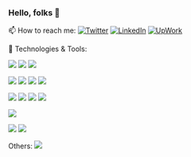 ### Hello, folks 👋

📫 How to reach me:
  [![Twitter][1.2]][1]
  [![LinkedIn][2.2]][2]
  [![UpWork][3.2]][3]
  
  
🔧 Technologies & Tools:

![](https://img.shields.io/badge/OS-Windows%20|%20Linux-informational?style=flat&logo=Linux&logoColor=white&color=0A66C2)
![](https://img.shields.io/badge/Editor-Visual%20Studio%20Code-informational?style=flat&logo=Visual%20Studio%20Code&logoColor=white&color=0A66C2)
![](https://img.shields.io/badge/Browser-Firefox-informational?style=flat&logo=Firefox&logoColor=white&color=0A66C2)

![](https://img.shields.io/badge/Code-JavaScript-informational?style=flat&logo=javascript&logoColor=white&color=0A66C2)
![](https://img.shields.io/badge/Code-TypeScript-informational?style=flat&logo=typescript&logoColor=white&color=0A66C2)
![](https://img.shields.io/badge/Code-Python-informational?style=flat&logo=python&logoColor=white&color=0A66C2)
![](https://img.shields.io/badge/Code-PHP-informational?style=flat&logo=php&logoColor=white&color=0A66C2)

![](https://img.shields.io/badge/FW-React-informational?style=flat&logo=react&logoColor=white&color=0A66C2)
![](https://img.shields.io/badge/FW-express-informational?style=flat&logo=Express&logoColor=white&color=0A66C2)
![](https://img.shields.io/badge/FW-Handlebars-informational?style=flat&logo=Handlebars.js&logoColor=white&color=0A66C2)
![](https://img.shields.io/badge/FW-Socket.io-informational?style=flat&logo=Socket.io&logoColor=white&color=0A66C2)

![](https://img.shields.io/badge/cloud-Digitalocean-informational?style=flat&logo=Digitalocean&logoColor=white&color=0A66C2)

![](https://img.shields.io/badge/design-Photoshop-informational?style=flat&logo=Adobe%20Photoshop&logoColor=white&color=0A66C2)
![](https://img.shields.io/badge/design-Illustrator-informational?style=flat&logo=Adobe%20Illustrator&logoColor=white&color=0A66C2)



Others:
![](https://img.shields.io/github/followers/karimGeh)

[1.2]: https://img.shields.io/badge/Twitter-@karimGeh?style=flat&logo=Twitter&logoColor=white&color=1D9BF0
[2.2]: https://img.shields.io/badge/LinkedIn-Karim%20G?style=flat&logo=LinkedIn&logoColor=white&color=0A66C2
[3.2]: https://img.shields.io/badge/UpWork-Karim%20G?style=flat&logo=Upwork&logoColor=white&color=14A800

[1]: https://twitter.com/karimGeh
[2]: https://www.linkedin.com/in/karim-gehad/
[3]: https://www.upwork.com/freelancers/~0139e8dbc9c723a93a
<!--
**karimGeh/karimGeh** is a ✨ _special_ ✨ repository because its `README.md` (this file) appears on your GitHub profile.

Here are some ideas to get you started:

- 🔭 I’m currently working on ...
- 🌱 I’m currently learning ...
- 👯 I’m looking to collaborate on ...
- 🤔 I’m looking for help with ...
- 💬 Ask me about ...
- 📫 How to reach me: ...
- 😄 Pronouns: ...
- ⚡ Fun fact: ...
-->
